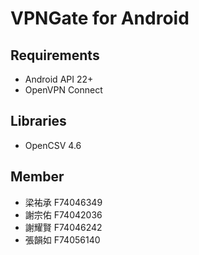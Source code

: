 # VPNGate for Android

## Requirements
- Android API 22+
- OpenVPN Connect

## Libraries
- OpenCSV 4.6

## Member
- 梁祐承 F74046349
- 謝宗佑 F74042036
- 謝耀賢 F74046242
- 張韻如 F74056140
